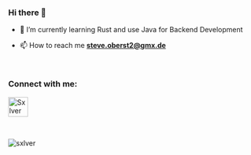 ### Hi there 👋

- 🌱 I’m currently learning Rust and use Java for Backend Development 

- 📫 How to reach me **steve.oberst2@gmx.de**
<br>

<h3 align="left">Connect with me:</h3>
<p align="left">
  <a href="https://www.spigotmc.org/members/sxlver_.752114/" target="blank"><img align="center"
      src="https://www.vhv.rs/dpng/d/445-4454243_craft-bukkit-logo-spigot-logo-hd-png-download.png"
      alt="Sxlver" height="40" width="40" /></a>
</p>
<br>

<p><img align="center" src="https://github-readme-streak-stats.herokuapp.com/?user=sxlver&theme=dark&background=0d1117&date_format=M%20j%5B%2C%20Y%5D" alt="sxlver" /></p>

<!--
**Sxlver/Sxlver** is a ✨ _special_ ✨ repository because its `README.md` (this file) appears on your GitHub profile.

Here are some ideas to get you started:

- 🔭 I’m currently working on ...
- 🌱 I’m currently learning ...
- 👯 I’m looking to collaborate on ...
- 🤔 I’m looking for help with ...
- 💬 Ask me about ...
- 📫 How to reach me: ...
- 😄 Pronouns: ...
- ⚡ Fun fact: ...
-->
